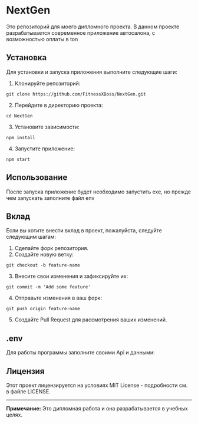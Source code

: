 # NextGen

Это репозиторий для моего дипломного проекта. В данном проекте разрабатывается современное приложение автосалона, с возможностью оплаты в ton

## Установка

Для установки и запуска приложения выполните следующие шаги:

1. Клонируйте репозиторий:
```
git clone https://github.com/FitnessXBoss/NextGen.git
```
2. Перейдите в директорию проекта:
```
cd NextGen
```
3. Установите зависимости:
```
npm install
```
4. Запустите приложение:
```
npm start
```

## Использование

После запуска приложение будет необходимо запустить exe, но прежде чем запускать заполните файл env

## Вклад

Если вы хотите внести вклад в проект, пожалуйста, следуйте следующим шагам:

1. Сделайте форк репозитория.
2. Создайте новую ветку:
```
git checkout -b feature-name
```
3. Внесите свои изменения и зафиксируйте их:
```
git commit -m 'Add some feature'
```
4. Отправьте изменения в ваш форк:
```
git push origin feature-name
```
5. Создайте Pull Request для рассмотрения ваших изменений.

## .env
Для работы программы заполните своими Api и данными:

## Лицензия

Этот проект лицензируется на условиях MIT License - подробности см. в файле LICENSE.



---

**Примечание:** Это дипломная работа и она разрабатывается в учебных целях.
